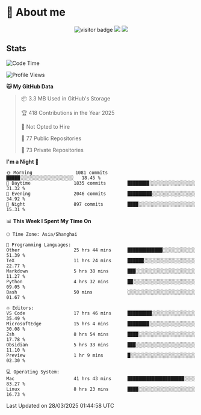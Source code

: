 <!-- ![](https://youpai.roccoshi.top/img/20200804214216.png) -->

# 🧐 About me
 
<p align="center">
<img src="https://visitor-badge.laobi.icu/badge?page_id=Lincest.Lincest&title=hits" alt="visitor badge"/>
<a href="mailto:imroccoshi@gmail.com"><img src="https://img.shields.io/badge/gmail-imroccoshi%40gmail.com-red"></a>
<a href="https://blog.roccoshi.top"><img src="https://img.shields.io/badge/blog-roccoshi-green"></a>
</p>

## Stats

<!--START_SECTION:waka-->
![Code Time](http://img.shields.io/badge/Code%20Time-2%2C369%20hrs%2015%20mins-blue)

![Profile Views](http://img.shields.io/badge/Profile%20Views-0-blue)

**🐱 My GitHub Data** 

> 📦 3.3 MB Used in GitHub's Storage 
 > 
> 🏆 418 Contributions in the Year 2025
 > 
> 🚫 Not Opted to Hire
 > 
> 📜 77 Public Repositories 
 > 
> 🔑 73 Private Repositories 
 > 
**I'm a Night 🦉** 

```text
🌞 Morning                1081 commits        █████░░░░░░░░░░░░░░░░░░░░   18.45 % 
🌆 Daytime                1835 commits        ████████░░░░░░░░░░░░░░░░░   31.32 % 
🌃 Evening                2046 commits        █████████░░░░░░░░░░░░░░░░   34.92 % 
🌙 Night                  897 commits         ████░░░░░░░░░░░░░░░░░░░░░   15.31 % 
```


📊 **This Week I Spent My Time On** 

```text
🕑︎ Time Zone: Asia/Shanghai

💬 Programming Languages: 
Other                    25 hrs 44 mins      █████████████░░░░░░░░░░░░   51.39 % 
TeX                      11 hrs 24 mins      ██████░░░░░░░░░░░░░░░░░░░   22.77 % 
Markdown                 5 hrs 38 mins       ███░░░░░░░░░░░░░░░░░░░░░░   11.27 % 
Python                   4 hrs 32 mins       ██░░░░░░░░░░░░░░░░░░░░░░░   09.05 % 
Bash                     50 mins             ░░░░░░░░░░░░░░░░░░░░░░░░░   01.67 % 

🔥 Editors: 
VS Code                  17 hrs 46 mins      █████████░░░░░░░░░░░░░░░░   35.49 % 
MicrosoftEdge            15 hrs 4 mins       ████████░░░░░░░░░░░░░░░░░   30.08 % 
Zsh                      8 hrs 54 mins       ████░░░░░░░░░░░░░░░░░░░░░   17.78 % 
Obsidian                 5 hrs 33 mins       ███░░░░░░░░░░░░░░░░░░░░░░   11.10 % 
Preview                  1 hr 9 mins         █░░░░░░░░░░░░░░░░░░░░░░░░   02.30 % 

💻 Operating System: 
Mac                      41 hrs 43 mins      █████████████████████░░░░   83.27 % 
Linux                    8 hrs 23 mins       ████░░░░░░░░░░░░░░░░░░░░░   16.73 % 
```


 Last Updated on 28/03/2025 01:44:58 UTC
<!--END_SECTION:waka-->


